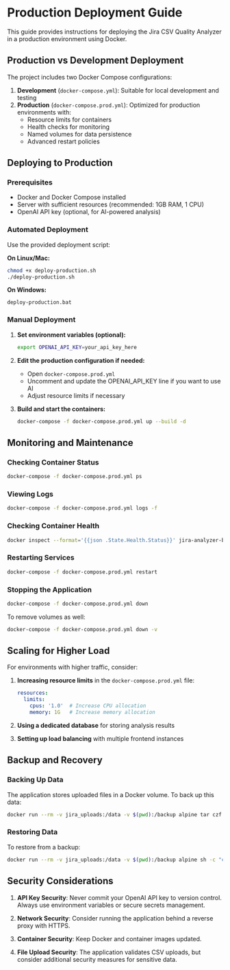 # Production Deployment Guide

This guide provides instructions for deploying the Jira CSV Quality Analyzer in a production environment using Docker.

## Production vs Development Deployment

The project includes two Docker Compose configurations:

1. **Development** (`docker-compose.yml`): Suitable for local development and testing
2. **Production** (`docker-compose.prod.yml`): Optimized for production environments with:
   - Resource limits for containers
   - Health checks for monitoring
   - Named volumes for data persistence
   - Advanced restart policies

## Deploying to Production

### Prerequisites

- Docker and Docker Compose installed
- Server with sufficient resources (recommended: 1GB RAM, 1 CPU)
- OpenAI API key (optional, for AI-powered analysis)

### Automated Deployment

Use the provided deployment script:

**On Linux/Mac:**
```bash
chmod +x deploy-production.sh
./deploy-production.sh
```

**On Windows:**
```
deploy-production.bat
```

### Manual Deployment

1. **Set environment variables (optional):**
   ```bash
   export OPENAI_API_KEY=your_api_key_here
   ```

2. **Edit the production configuration if needed:**
   - Open `docker-compose.prod.yml`
   - Uncomment and update the OPENAI_API_KEY line if you want to use AI
   - Adjust resource limits if necessary

3. **Build and start the containers:**
   ```bash
   docker-compose -f docker-compose.prod.yml up --build -d
   ```

## Monitoring and Maintenance

### Checking Container Status

```bash
docker-compose -f docker-compose.prod.yml ps
```

### Viewing Logs

```bash
docker-compose -f docker-compose.prod.yml logs -f
```

### Checking Container Health

```bash
docker inspect --format='{{json .State.Health.Status}}' jira-analyzer-backend jira-analyzer-frontend
```

### Restarting Services

```bash
docker-compose -f docker-compose.prod.yml restart
```

### Stopping the Application

```bash
docker-compose -f docker-compose.prod.yml down
```

To remove volumes as well:
```bash
docker-compose -f docker-compose.prod.yml down -v
```

## Scaling for Higher Load

For environments with higher traffic, consider:

1. **Increasing resource limits** in the `docker-compose.prod.yml` file:
   ```yaml
   resources:
     limits:
       cpus: '1.0'  # Increase CPU allocation
       memory: 1G   # Increase memory allocation
   ```

2. **Using a dedicated database** for storing analysis results

3. **Setting up load balancing** with multiple frontend instances

## Backup and Recovery

### Backing Up Data

The application stores uploaded files in a Docker volume. To back up this data:

```bash
docker run --rm -v jira_uploads:/data -v $(pwd):/backup alpine tar czf /backup/uploads-backup.tar.gz /data
```

### Restoring Data

To restore from a backup:

```bash
docker run --rm -v jira_uploads:/data -v $(pwd):/backup alpine sh -c "cd /data && tar xzf /backup/uploads-backup.tar.gz --strip 1"
```

## Security Considerations

1. **API Key Security**: Never commit your OpenAI API key to version control. Always use environment variables or secure secrets management.

2. **Network Security**: Consider running the application behind a reverse proxy with HTTPS.

3. **Container Security**: Keep Docker and container images updated.

4. **File Upload Security**: The application validates CSV uploads, but consider additional security measures for sensitive data.